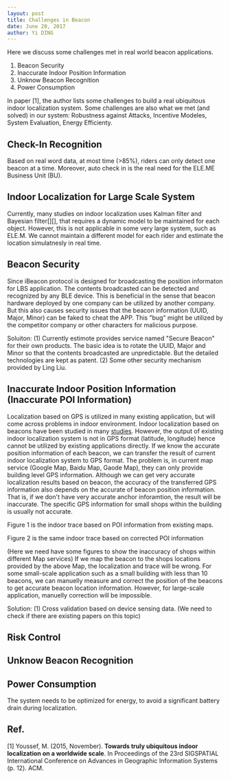```yaml
--- 
layout: post
title: Challenges in Beacon
date: June 20, 2017
author: Yi DING
---
```


[comment]: # (This blog compose the CHALLENGES section of \(mutiple\) future paper)

Here we discuss some challenges met in real world beacon applications.

1. Beacon Security
2. Inaccurate Indoor Position Information
3. Unknow Beacon Recognition
4. Power Consumption

In paper [1], the author lists some challenges to build a real ubiquitous indoor localization system. Some challenges are also what we met (and solved) in our system: Robustness against Attacks, Incentive Modeles, System Evaluation, Energy Efficienty.


## Check-In Recognition
Based on real word data, at most time (>85%), riders can only detect one beacon at a time. Moreover, auto check in is the real need for the ELE.ME Business Unit (BU).

## Indoor Localization for Large Scale System
Currently, many studies on indoor localization uses Kalman filter and Bayesian filter[][], that requires a dynamic model to be maintained for each object. However, this is not applicable in some very large system, such as ELE.M. We cannot maintain a different model for each rider and estimate the location simulatnesly in real time.

## Beacon Security
Since iBeacon protocol is designed for broadcasting the position informaton for LBS application. The contents broadcasted can be detected and recognized by any BLE device. This is beneficial in the sense that beacon hardware deployed by one company can be utilized by another company. But this also causes security issues that the beacon information (UUID, Major, Minor) can be faked to cheat the APP. This "bug" might be utilized by the competitor company or other characters for malicious purpose. 

Soluiton: 
(1) Currently estimote provides service named "Secure Beacon" for their own products. The basic idea is to rotate the UUID, Major and Minor so that the contents broadcasted are unpredictable. But the detailed technologies are kept as patent.
(2) Some other security mechanism provided by Ling Liu.

## Inaccurate Indoor Position Information (Inaccurate POI Information)
Localization based on GPS is utilized in many existing application, but will come across problems in indoor environment. Indoor localization based on beacons have been studied in many [studies](https://dymodi.github.io/Research/Beacon-Localization-Related-Works). However, the output of existing indoor localization system is not in GPS format (latitude, longitude) hence cannot be utilized by existing applications directly. If we know the accurate position information of each beacon, we can transfer the result of current indoor localization system to GPS format. The problem is, in current map service (Google Map, Baidu Map, Gaode Map), they can only provide building level GPS information. 
Although we can get very accurate localization results based on beacon, the accuracy of the transferred GPS information also depends on the accurate of beacon position information. That is, if we don't have very accurate anchor inforamtion, the result will be inaccurate.
The specific GPS information for small shops within the building is usually not accurate. 

Figure 1 is the indoor trace based on POI information from existing maps.

Figure 2 is the same indoor trace based on corrected POI information

(Here we need have some figures to show the inaccuracy of shops within different Map services)
If we map the beacon to the shops locations provided by the above Map, the localization and trace will be wrong. For some small-scale application such as a small building with less than 10 beacons, we can manuelly measure and correct the position of the beacons to get accurate beacon location information. However, for large-scale application, manuelly correction will be impossible.

Solution:
(1) Cross validation based on device sensing data. (We need to check if there are existing papers on this topic)

## Risk Control

## Unknow Beacon Recognition

## Power Consumption
The system needs to be optimized for energy, to avoid a significant battery drain during localization.

## Ref.
[1] Youssef, M. (2015, November). **Towards truly ubiquitous indoor localization on a worldwide scale**. In Proceedings of the 23rd SIGSPATIAL International Conference on Advances in Geographic Information Systems (p. 12). ACM.

